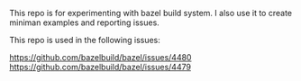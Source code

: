This repo is for experimenting with bazel build system.
I also use it to create miniman examples and reporting issues.

This repo is used in the following issues:

https://github.com/bazelbuild/bazel/issues/4480
https://github.com/bazelbuild/bazel/issues/4479
